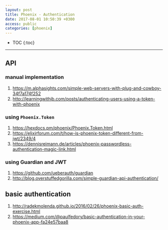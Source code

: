 ```yaml
---
layout: post
title: Phoenix - Authentication
date: 2017-08-01 10:50:39 +0300
access: public
categories: [phoenix]
---
```


<!-- more -->

* TOC
{:toc}
<hr>

## API

### manual implementation

1. <https://m.alphasights.com/simple-web-servers-with-plug-and-cowboy-34f7a174f252>
2. <http://learningwithjb.com/posts/authenticating-users-using-a-token-with-phoenix>

### using `Phoenix.Token`

1. <https://hexdocs.pm/phoenix/Phoenix.Token.html>
2. <https://elixirforum.com/t/how-is-phoenix-token-different-from-jwt/2349/4>
3. <https://dennisreimann.de/articles/phoenix-passwordless-authentication-magic-link.html>

### using Guardian and JWT

1. <https://github.com/ueberauth/guardian>
2. <http://blog.overstuffedgorilla.com/simple-guardian-api-authentication/>

## basic authentication

1. <http://radekmolenda.github.io/2016/02/26/phoenix-basic-auth-exercise.html>
2. <https://medium.com/@paulfedory/basic-authentication-in-your-phoenix-app-fa24e57baa8>
